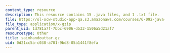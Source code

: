 ```yaml
---
content_type: resource
description: This resource contains 15 .java files, and 1 .txt file.
file: https://ol-ocw-studio-app-qa.s3.amazonaws.com/courses/6-092-java-preparation-for-6-170-january-iap-2006/0d21cc5ac038a7019bd805a1441f8efa_saimhandouttar.gz
file_type: application/x-gzip
parent_uid: 1d781a7f-7bbc-6906-d533-1506a5d21af7
resourcetype: Other
title: saimhandouttar.gz
uid: 0d21cc5a-c038-a701-9bd8-05a1441f8efa
---
```

